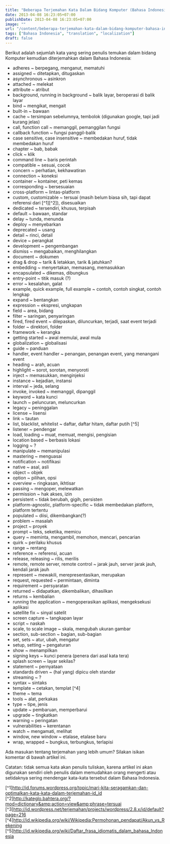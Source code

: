 ```yaml
---
title: "Beberapa Terjemahan Kata Dalam Bidang Komputer (Bahasa Indonesia)"
date: 2013-04-08 16:23:05+07:00
publishDate: 2013-04-08 16:23:05+07:00
image: ""
url: "/content/beberapa-terjemahan-kata-dalam-bidang-komputer-bahasa-indonesia"
tags: ["Bahasa Indonesia", "translation", "localization"]
draft: false
---
```


Berikut adalah sejumlah kata yang sering penulis temukan dalam bidang Komputer kemudian diterjemahkan dalam Bahasa Indonesia:

* adheres ~ berpegang, menganut, mematuhi
* assigned ~ ditetapkan, ditugaskan
* asynchronous ~ asinkron
* attached ~ melekat
* attribute ~ atribut
* background, running in background ~ balik layar, beroperasi di balik layar
* bind ~ mengikat, mengait
* built-in ~ bawaan
* cache ~ tersimpan sebelumnya, tembolok (digunakan google, tapi jadi kurang jelas)
* call, function call ~ memanggil, pemanggilan fungsi
* callback function ~ fungsi panggil-balik
* case sensitive, case insensitive ~ membedakan huruf, tidak membedakan huruf
* chapter ~ bab, babak
* click ~ klik
* command line ~ baris perintah
* compatible ~ sesuai, cocok
* concern ~ perhatian, kekhawatiran
* connection ~ koneksi
* container ~ kontainer, peti kemas
* corresponding ~ bersesuaian
* cross-platform ~ lintas-platform
* custom, customizable ~ tersuai (masih belum biasa sih, tapi dapat referensi dari [^1][^2]), disesuaikan
* dedicated ~ tersendiri, khusus, terpisah
* default ~ bawaan, standar
* delay ~ tunda, menunda
* deploy ~ menyebarkan
* deprecated ~ usang
* detail ~ rinci, detail
* device ~ perangkat
* development ~ pengembangan
* dismiss ~ mengabaikan, menghilangkan
* document ~ dokumen
* drag &amp; drop ~ tarik &amp; letakkan, tarik &amp; jatuhkan?
* embedding ~ menyertakan, memasang, memasukkan
* encapsulated ~ dikemas, dibungkus
* entry-point ~ titik masuk (?)
* error ~ kesalahan, galat
* example, quick example, full example ~ contoh, contoh singkat, contoh lengkap
* expand ~ bentangkan
* expression ~ ekspresi, ungkapan
* field ~ area, bidang
* filter ~ saringan, penyaringan
* fired, fired event ~ dilepaskan, diluncurkan, terjadi, saat event terjadi
* folder ~ direktori, folder
* framework ~ kerangka
* getting started ~ awal memulai, awal mula
* globalization ~ globalisasi
* guide ~ panduan
* handler, event handler ~ penangan, penangan event, yang menangani event
* heading ~ arah, acuan
* highlight ~ sorot, sorotan, menyoroti
* inject ~ memasukkan, menginjeksi
* instance ~ kejadian, instansi
* interval ~ jeda, selang
* invoke, invoked ~ memanggil, dipanggil
* keyword ~ kata kunci
* launch ~ peluncuran, meluncurkan
* legacy ~ peninggalan
* license ~ lisensi
* link ~ tautan
* list, blacklist, whitelist ~ daftar, daftar hitam, daftar putih [^5]
* listener ~ pendengar
* load, loading ~ muat, memuat, mengisi, pengisian
* location based ~ berbasis lokasi
* logging ~ ?
* manipulate ~ memanipulasi
* mastering ~ menguasai
* notification ~ notifikasi
* native ~ asal, asli
* object ~ objek
* option ~ pilihan, opsi
* overview ~ ringkasan, ikhtisar
* passing ~ mengoper, melewatkan
* permission ~ hak akses, izin
* persistent ~ tidak berubah, gigih, persisten
* platform-agnostic, platform-specific ~ tidak membedakan platform, platform tertentu
* populated ~ diisi, dikembangkan(?)
* problem ~ masalah
* project ~ proyek
* prompt ~ teks, seketika, memicu
* query ~ meminta, mengambil, memohon, mencari, pencarian
* quirk ~ perilaku khusus
* range ~ rentang
* reference ~ referensi, acuan
* release, releasing ~ rilis, merilis
* remote, remote server, remote control ~ jarak jauh, server jarak jauh, kendali jarak jauh
* represent ~ mewakili, merepresentasikan, merupakan
* request, requested ~ permintaan, diminta
* requirement ~ persyaratan
* returned ~ didapatkan, dikembalikan, dihasilkan
* returns ~ kembalian
* running the application ~ mengoperasikan aplikasi, mengeksekusi aplikasi
* satellite fix ~ sinyal satelit
* screen capture ~ tangkapan layar
* script ~ naskah
* scale, to scale image ~ skala, mengubah ukuran gambar
* section, sub-section ~ bagian, sub-bagian
* set, sets ~ atur, ubah, mengatur
* setup, setting ~ pengaturan
* show ~ menampilkan
* signing keys ~ kunci penera (penera dari asal kata tera)
* splash screen ~ layar sekilas?
* statement ~ pernyataan
* standards driven ~ (hal yang) dipicu oleh standar
* streaming ~ ?
* syntax ~ sintaks
* template ~ cetakan, templat [^4]
* theme ~ tema
* tools ~ alat, perkakas
* type ~ tipe, jenis
* update ~ pembaruan, memperbarui
* upgrade ~ tingkatkan
* warning ~ peringatan
* vulnerabilities ~ kerentanan
* watch ~ mengamati, melihat
* window, new window ~ etalase, etalase baru
* wrap, wrapped ~ bungkus, terbungkus, terlapisi

Ada masukan tentang terjemahan yang lebih umum? Silakan isikan komentar di bawah artikel ini.

Catatan: tidak semua kata akan penulis tuliskan, karena artikel ini akan digunakan sendiri oleh penulis dalam memudahkan orang mengerti atau setidaknya sering mendengar kata-kata tersebut dalam Bahasa Indonesia.

[^1]http://id.forums.wordpress.org/topic/mari-kita-seragamkan-dan-optimalkan-kata-kata-dalam-terjemahan-id_id
[^2]http://kateglo.bahtera.org/?mod=dictionary&amp;action=view&amp;phrase=tersuai
[^3]http://id.wordpress.net/terjemahan/projects/wordpress/2.8.x/id/default?page=216
[^4]http://id.wikipedia.org/wiki/Wikipedia:Permohonan_pendapat/Akun_vs_Rekening
[^5]http://id.wikipedia.org/wiki/Daftar_frasa_idiomatis_dalam_bahasa_Indonesia
